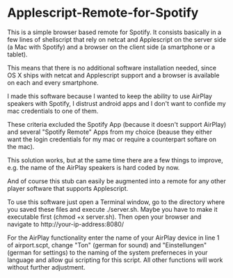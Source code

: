 Applescript-Remote-for-Spotify
==============================

This is a simple browser based remote for Spotify.
It consists basically in a few lines of shellscript that rely on netcat and Applescript on the server side (a Mac with Spotify) and a browser on the client side (a smartphone or a tablet).

This means that there is no additional software installation needed, since OS X ships with netcat and Applescript support and a browser is available on each and every smartphone.

I made this software because I wanted to keep the ability to use AirPlay speakers with Spotify, I distrust android apps and I don't want to confide my mac credentials to one of them.

These criteria excluded the Spotify App (because it doesn't support AirPlay) and several "Spotify Remote" Apps from my choice (beause they either want the login credentials for my mac or require a counterpart softare on the mac).


This solution works, but at the same time there are a few things to improve, e.g. the name of the AirPlay speakers is hard coded by now.

And of course this stub can easily be augmented into a remote for any other player software that supports Applescript.

To use this software just open a Terminal window, go to the directory where you saved these files and execute ./server.sh. Maybe you have to make it executable first (chmod +x server.sh). Then open your browser and navigate to http://your-ip-address:8080/

For the AirPlay functionality enter the name of your AirPlay device in line 1 of airport.scpt, change "Ton" (german for sound) and "Einstellungen" (german for settings) to the naming of the system preferneces in your language and allow gui scripting for this script. All other functions will work without further adjustment.
